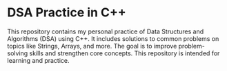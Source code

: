 # DSA Practice in C++

This repository contains my personal practice of Data Structures and Algorithms (DSA) using C++. It includes solutions to common problems on topics like Strings, Arrays, and more. The goal is to improve problem-solving skills and strengthen core concepts.
This repository is intended for learning and practice.
